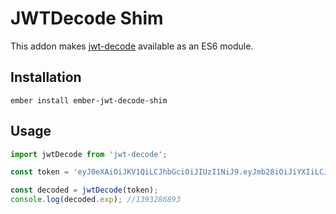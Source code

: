 # JWTDecode Shim

This addon makes [jwt-decode](https://www.npmjs.com/package/jwt-decode) available as an ES6 module.

## Installation
`ember install ember-jwt-decode-shim`

## Usage

```javascript
import jwtDecode from 'jwt-decode';

const token = 'eyJ0eXAiOiJKV1QiLCJhbGciOiJIUzI1NiJ9.eyJmb28iOiJiYXIiLCJleHAiOjEzOTMyODY4OTMsImlhdCI6MTM5MzI2ODg5M30.4-iaDojEVl0pJQMjrbM1EzUIfAZgsbK_kgnVyVxFSVo';

const decoded = jwtDecode(token);
console.log(decoded.exp); //1393286893
```
